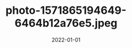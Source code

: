 ---
title: "photo-1571865194649-6464b12a76e5.jpeg"
src: "../../assets/images/photo-1571865194649-6464b12a76e5.jpeg"
date: 2022-01-01
---
